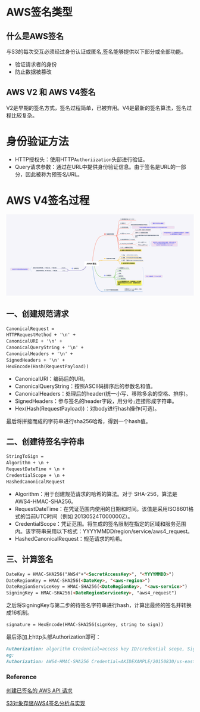 # AWS签名类型
## 什么是AWS签名
与S3的每次交互必须经过身份认证或匿名,签名能够提供以下部分或全部功能。
- 验证请求者的身份
- 防止数据被篡改

## AWS V2 和 AWS V4签名
V2是早期的签名方式，签名过程简单，已被弃用。V4是最新的签名算法，签名过程比较复杂。

# 身份验证方法
- HTTP授权头：使用HTTP`Authoriization`头部进行验证。
- Query请求参数：通过在URL中提供身份验证信息。由于签名是URL的一部分，因此被称为预签名URL。

# AWS V4签名过程
![](AWS4%20签名.png)

## 一、创建规范请求
```markdown
CanonicalRequest =
HTTPRequestMethod + '\n' +
CanonicalURI + '\n' +
CanonicalQueryString + '\n' +
CanonicalHeaders + '\n' +
SignedHeaders + '\n' +
HexEncode(Hash(RequestPayload))
```
- CanonicalURI：编码后的URI。
- CanonicalQueryString：按照ASCII码排序后的参数名和值。
- CanonicalHeaders：处理后的header(统一小写、移除多余的空格、排序)。
- SignedHeaders：参与签名的header字段，用分号`;`连接形成字符串。
- Hex(Hash(RequestPayload))：对body进行hash操作(可选)。

最后将拼接而成的字符串进行sha256哈希，得到一个hash值。
## 二、创建待签名字符串
```markdown
StringToSign =
Algorithm + \n +
RequestDateTime + \n +
CredentialScope + \n +
HashedCanonicalRequest
```
- Algorithm：用于创建规范请求的哈希的算法。对于 SHA-256，算法是 AWS4-HMAC-SHA256。
- RequestDateTime：在凭证范围内使用的日期和时间。该值是采用ISO8601格式的当前UTC时间（例如 20130524T000000Z）。
- CredentialScope：凭证范围。将生成的签名限制在指定的区域和服务范围内。该字符串采用以下格式：YYYYMMDD/region/service/aws4_request。
- HashedCanonicalRequest：规范请求的哈希。
## 三、计算签名
```markdown
DateKey = HMAC-SHA256("AWS4"+"<SecretAccessKey>", "<YYYYMMDD>")
DateRegionKey = HMAC-SHA256(<DateKey>, "<aws-region>")
DateRegionServiceKey = HMAC-SHA256(<DateRegionKey>, "<aws-service>")
SigningKey = HMAC-SHA256(<DateRegionServiceKey>, "aws4_request")
```
之后将SigningKey与第二步的待签名字符串进行hash，计算出最终的签名并转换成16机制。
```markdown
signature = HexEncode(HMAC-SHA256(signKey, string to sign))
```
最后添加上http头部Authorization即可：
```markdown
Authorization: algorithm Credential=access key ID/credential scope, SignedHeaders=SignedHeaders, Signature=signature
eg:
Authorization: AWS4-HMAC-SHA256 Credential=AKIDEXAMPLE/20150830/us-east-1/iam/aws4_request, SignedHeaders=content-type;host;x-amz-date, Signature=5d672d79c15b13162d9279b0855cfba6789a8edb4c82c400e06b5924a6f2b5d7
```
### Reference
[创建已签名的 AWS API 请求](https://docs.aws.amazon.com/zh_cn/IAM/latest/UserGuide/create-signed-request.html)

[S3对象存储AWS4签名分析与实现](https://www.dovefi.com/post/s3%E5%AF%B9%E8%B1%A1%E5%AD%98%E5%82%A8aws4%E7%AD%BE%E5%90%8D%E5%88%86%E6%9E%90%E4%B8%8E%E5%AE%9E%E7%8E%B0/)

